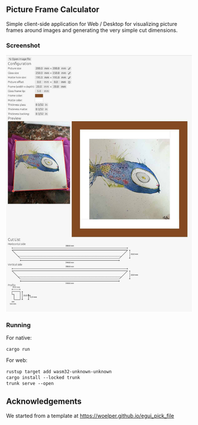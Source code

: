 ## Picture Frame Calculator

Simple client-side application for Web / Desktop for visualizing picture frames around images and generating the very simple cut dimensions.

### Screenshot
![Picture Frame Calculator Screenshot](./assets/screenshot.jpg)


### Running

For native:
```
cargo run
```

For web:

```
rustup target add wasm32-unknown-unknown
cargo install --locked trunk
trunk serve --open
```

## Acknowledgements
  We started from a template at https://woelper.github.io/egui_pick_file
